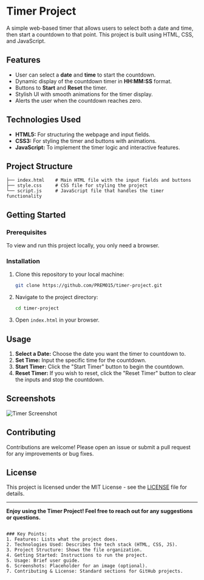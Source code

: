 
# Timer Project

A simple web-based timer that allows users to select both a date and time, then start a countdown to that point. This project is built using HTML, CSS, and JavaScript.

## Features

- User can select a **date** and **time** to start the countdown.
- Dynamic display of the countdown timer in **HH:MM:SS** format.
- Buttons to **Start** and **Reset** the timer.
- Stylish UI with smooth animations for the timer display.
- Alerts the user when the countdown reaches zero.

## Technologies Used

- **HTML5:** For structuring the webpage and input fields.
- **CSS3:** For styling the timer and buttons with animations.
- **JavaScript:** To implement the timer logic and interactive features.

## Project Structure

```plaintext
├── index.html    # Main HTML file with the input fields and buttons
├── style.css     # CSS file for styling the project
└── script.js     # JavaScript file that handles the timer functionality
```

## Getting Started

### Prerequisites

To view and run this project locally, you only need a browser.

### Installation

1. Clone this repository to your local machine:
   ```bash
   git clone https://github.com/PREM015/timer-project.git
   ```
2. Navigate to the project directory:
   ```bash
   cd timer-project
   ```
3. Open `index.html` in your browser.

## Usage

1. **Select a Date:** Choose the date you want the timer to countdown to.
2. **Set Time:** Input the specific time for the countdown.
3. **Start Timer:** Click the "Start Timer" button to begin the countdown.
4. **Reset Timer:** If you wish to reset, click the "Reset Timer" button to clear the inputs and stop the countdown.

## Screenshots

![Timer Screenshot](./screenshots/timer-screenshot.png)

## Contributing

Contributions are welcome! Please open an issue or submit a pull request for any improvements or bug fixes.

## License

This project is licensed under the MIT License - see the [LICENSE](LICENSE) file for details.

---

**Enjoy using the Timer Project! Feel free to reach out for any suggestions or questions.**
```

### Key Points:
1. Features: Lists what the project does.
2. Technologies Used: Describes the tech stack (HTML, CSS, JS).
3. Project Structure: Shows the file organization.
4. Getting Started: Instructions to run the project.
5. Usage: Brief user guide.
6. Screenshots: Placeholder for an image (optional).
7. Contributing & License: Standard sections for GitHub projects.

